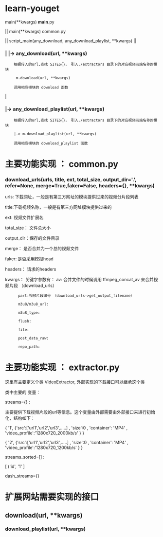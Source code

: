 # learn-youget

main(**kwargs)   __main__.py

||
 main(**kwargs)   common.py
 
 ||
 script_main(any_download, any_download_playlist, **kwargs)
 ||
 
 ### | |->   any_download(url, **kwargs)  
 
        根据传入的url,查找 SITES{}， 引入./extractors 目录下的对应视频网站名称的模块
 
         m.download(url, **kwargs)
 
        调用相应模块的 download 函数
 
 |
 
 ### |->    any_download_playlist(url, **kwargs)
 
        根据传入的url,查找 SITES{}， 引入./extractors 目录下的对应视频网站名称的模块
        
        |-> m.download_playlist(url, **kwargs)
        
        调用相应模块的 download_playlist 函数
        
     
     
# 主要功能实现  ： common.py
### download_urls(urls, title, ext, total_size, output_dir='.', refer=None, merge=True,faker=False, headers={}, **kwargs)

  urls: 下载网址，一般是有第三方网址的模块提供过来的视频分片段列表
  
  title:下载视频名称，一般是有第三方网址模块提供过来的
  
  ext: 视频文件扩展名
  
  total_size： 文件总大小
  
  output_dir：保存的文件目录
  
  merge： 是否合并为一个总的视频文件
  
  faker: 是否采用模拟head
  
  headers： 请求的headers

  kwargs： 关键字参数有：
          av: 合并文件的时候调用 ffmpeg_concat_av 来合并视频片段 （download_urls）
          
          part:视频片段编号 （download_urls->get_output_filename）
          
          m3u8/m3u8_url:
          
          m3u8_type:     
          
          flush:
          
          file:
          
          post_data_raw:
          
          repo_path:



# 主要功能实现  ： extractor.py

这里有主要定义个类 VideoExtractor, 外部实现的下载接口可以继承这个类

类中主要的 变量：
 
 streams={} :
  
  主要提供下载视频片段的url等信息。这个变量由外部需要由外部接口来进行初始化，结构如下：
  
  { '1',   {'src':['url1','url2','url3',.....] ,  'size':0 ,  'container': 'MP4' ,  'video_profile':'1280x720_2000kb/s' }    }
  
  { '2',   {'src':['url1','url2','url3',.....] ,  'size':0 ,  'container': 'MP4' ,  'video_profile':'1280x720_1200kb/s' }    }
   
 
 streams_sorted=[]  :
 
 [  ('id', '1'             ]
 
 
 dash_streams={}
 
 


  
  # 扩展网站需要实现的接口
  ## download(url, **kwargs)
  
  
  
  ### download_playlist(url, **kwargs)
  
